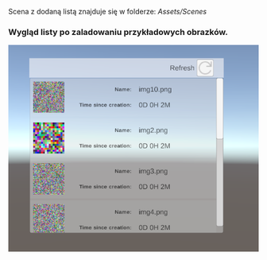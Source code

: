 Scena z dodaną listą znajduje się w folderze: *Assets/Scenes*

### Wygląd listy po zaladowaniu przykładowych obrazków.
<img src= "Examples/ListExample_1.png"> 
